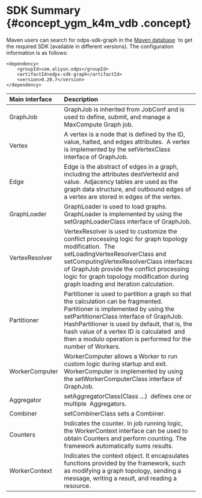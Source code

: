 # SDK Summary {#concept_ygm_k4m_vdb .concept}

Maven users can search for odps-sdk-graph in the [Maven database](http://search.maven.org/)  to get the required SDK \(available in different versions\). The configuration information is as follows:

```
<dependency>
    <groupId>com.aliyun.odps</groupId>
    <artifactId>odps-sdk-graph</artifactId>
    <version>0.20.7</version>
</dependency>
```

|Main interface|Description|
|:-------------|:----------|
|GraphJob|GraphJob is inherited from JobConf and is used to define, submit, and manage a MaxCompute Graph job.|
|Vertex|A vertex is a node that is defined by the ID, value, halted, and edges attributes.  A vertex is implemented by the setVertexClass interface of GraphJob.|
|Edge|Edge is the abstract of edges in a graph, including the attributes destVertexId and value.  Adjacency tables are used as the graph data structure, and outbound edges of a vertex are stored in edges of the vertex.|
|GraphLoader|GraphLoader is used to load graphs.  GraphLoader is implemented by using the setGraphLoaderClass interface of GraphJob.|
|VertexResolver|VertexResolver is used to customize the conflict processing logic for graph topology modification.  The setLoadingVertexResolverClass and setComputingVertexResolverClass interfaces of GraphJob provide the conflict processing logic for graph topology modification during graph loading and iteration calculation.|
|Partitioner|Partitioner is used to partition a graph so that the calculation can be fragmented. Partitioner is implemented by using the setPartitionerClass interface of GraphJob. HashPartitioner is used by default, that is, the hash value of a vertex ID is calculated  and then a modulo operation is performed for the number of Workers.|
|WorkerComputer|WorkerComputer allows a Worker to run custom logic during startup and exit. WorkerComputer is implemented by using the setWorkerComputerClass interface of GraphJob.|
|Aggregator|setAggregatorClass\(Class …\)  defines one or multiple  Aggregators.|
|Combiner|setCombinerClass sets a Combiner.|
|Counters|Indicates the counter. In job running logic, the WorkerContext interface can be used to obtain Counters and perform counting. The framework automatically sums results.|
|WorkerContext|Indicates the context object. It encapsulates functions provided by the framework, such as modifying a graph topology, sending a message, writing a result, and reading a resource.|

